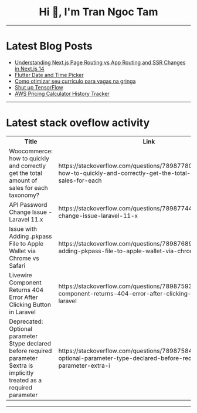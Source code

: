 <h1 align="center">Hi 👋, I'm Tran Ngoc Tam</h1>

---

# Latest Blog Posts 
<!-- BLOG-POST-LIST:START -->
- [Understanding Next.js Page Routing vs App Routing and SSR Changes in Next.js 14](https://dev.to/asim_khan_cbe65e41bcbbc65/understanding-nextjs-page-routing-vs-app-routing-and-ssr-changes-in-nextjs-14-2cge)
- [Flutter Date and Time Picker](https://dev.to/aadarshk7/flutter-popupmenubutton-1a4i)
- [Como otimizar seu currículo para vagas na gringa](https://dev.to/lucasheriques/como-otimizar-seu-curriculo-para-vagas-na-gringa-1ffh)
- [Shut up TensorFlow](https://dev.to/tallesl/shut-up-tensorflow-8)
- [AWS Pricing Calculator History Tracker](https://dev.to/girishmukim/aws-pricing-calculator-history-tracker-2lce)
<!-- BLOG-POST-LIST:END -->

---

# Latest stack oveflow activity
<table>
  <tr><th>Title</th><th>Link</th></tr>
  <!-- STACKOVERFLOW:START --><tr><td>Woocommerce: how to quickly and correctly get the total amount of sales for each taxonomy?</td><td>https://stackoverflow.com/questions/78987780/woocommerce-how-to-quickly-and-correctly-get-the-total-amount-of-sales-for-each</td></tr><tr><td>API Password Change Issue - Laravel 11.x</td><td>https://stackoverflow.com/questions/78987744/api-password-change-issue-laravel-11-x</td></tr><tr><td>Issue with Adding .pkpass File to Apple Wallet via Chrome vs Safari</td><td>https://stackoverflow.com/questions/78987689/issue-with-adding-pkpass-file-to-apple-wallet-via-chrome-vs-safari</td></tr><tr><td>Livewire Component Returns 404 Error After Clicking Button in Laravel</td><td>https://stackoverflow.com/questions/78987593/livewire-component-returns-404-error-after-clicking-button-in-laravel</td></tr><tr><td>Deprecated: Optional parameter $type declared before required parameter $extra is implicitly treated as a required parameter</td><td>https://stackoverflow.com/questions/78987584/deprecated-optional-parameter-type-declared-before-required-parameter-extra-i</td></tr><!-- STACKOVERFLOW:END -->
</table>

---


